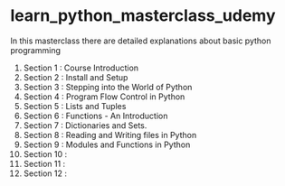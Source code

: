 # learn_python_masterclass_udemy
In this masterclass there are detailed explanations about basic python programming
1. Section 1 : Course Introduction
2. Section 2 : Install and Setup
3. Section 3 : Stepping into the World of Python
4. Section 4 : Program Flow Control in Python
5. Section 5 : Lists and Tuples
6. Section 6 : Functions - An Introduction
7. Section 7 : Dictionaries and Sets.
8. Section 8 : Reading and Writing files in Python
9. Section 9 : Modules and Functions in Python
10. Section 10 : 
11. Section 11 :
12. Section 12 : 
